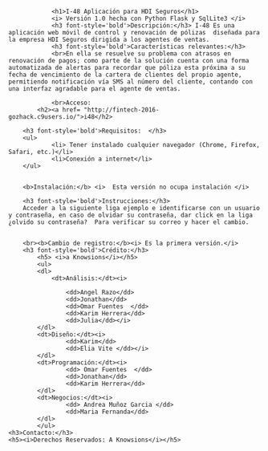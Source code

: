 
				<h1>I-48 Aplicación para HDI Seguros</h1>
				<i>	Versión 1.0 hecha con Python Flask y SqlLite3 </i>
				<h3 font-style='bold'>Descripción:</h3> I-48 Es una aplicación web móvil de control y renovación de pólizas  diseñada para la empresa HDI Seguros dirigida a los agentes de ventas.
				<h3 font-style='bold'>Características relevantes:</h3>
				<br>En ella se resuelve su problema con atrasos en renovación de pagos; como parte de la solución cuenta con una forma automatizada de alertas para recordar que póliza esta próxima a su fecha de vencimiento de la cartera de clientes del propio agente, permitiendo notificación vía SMS al número del cliente, contando con una interfaz agradable para el agente de ventas.
		
				<br>Acceso:
			<h2><a href= "http://fintech-2016-gozhack.c9users.io/">i48</h2>
		
		<h3 font-style='bold'>Requisitos:  </h3>
		<ul>
				<li> Tener instalado cualquier navegador (Chrome, Firefox, Safari, etc.)</li>
				<li>Conexión a internet</li>	
		</ul>
	

		<b>Instalación:</b> <i>  Esta versión no ocupa instalación </i>

		<h3 font-style='bold'>Instrucciones:</h3> 
		Acceder a la siguiente liga ejemplo e identificarse con un usuario y contraseña, en caso de olvidar su contraseña, dar click en la liga ¿olvido su contraseña?  Para verificar su correo y hacer el cambio.


		<br><b>Cambio de registro:</b><i> Es la primera versión.</i>
		<h3 font-style='bold'>Crédito:</h3>  
			<h5> <i>a Knowsions</i></h5>
			<ul>
			<dl> 
				<dt>Análisis:</dt><i>
					
					<dd>Angel Razo</dd>
					<dd>Jonathan</dd>
					<dd>Omar Fuentes  </dd>
					<dd>Karim Herrera</dd>
					<dd>Julia</dd></i>
			</dl>
			<dt>Diseño:</dt><i>
					<dd>Karim</dd>
					<dd>Elia Vite </dd></i>
			</dl>
			<dt>Programación:</dt><i>
					<dd> Omar Fuentes  </dd>
					<dd>Jonathan</dd>
					<dd>Karim Herrera</dd>
			</dl>
			<dt>Negocios:</dt><i>
					<dd> Andrea Muñoz Garcia </dd>
					<dd>Maria Fernanda</dd>
			</dl>
			</ul>
	<h3>Contacto:</h3>
	<h5><i>Derechos Reservados: A Knowsions</i></h5>
